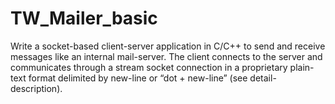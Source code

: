 # TW_Mailer_basic
Write a socket-based client-server application in C/C++ to send and receive messages like an internal mail-server.  The client connects to the server and communicates through a stream socket connection in a proprietary plain-text format delimited by new-line or “dot + new-line” (see detail-description).
